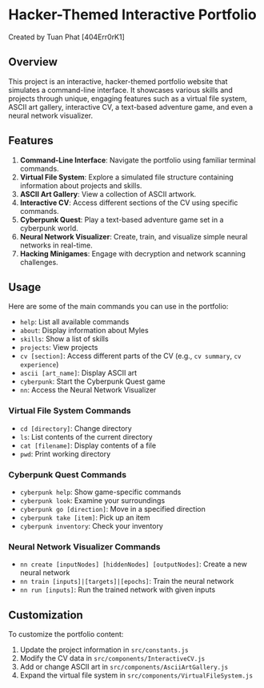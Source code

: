 # Hacker-Themed Interactive Portfolio

Created by Tuan Phat [404Err0rK1]

## Overview

This project is an interactive, hacker-themed portfolio website that simulates a command-line interface. It showcases various skills and projects through unique, engaging features such as a virtual file system, ASCII art gallery, interactive CV, a text-based adventure game, and even a neural network visualizer.

## Features

1. **Command-Line Interface**: Navigate the portfolio using familiar terminal commands.
2. **Virtual File System**: Explore a simulated file structure containing information about projects and skills.
3. **ASCII Art Gallery**: View a collection of ASCII artwork.
4. **Interactive CV**: Access different sections of the CV using specific commands.
5. **Cyberpunk Quest**: Play a text-based adventure game set in a cyberpunk world.
6. **Neural Network Visualizer**: Create, train, and visualize simple neural networks in real-time.
7. **Hacking Minigames**: Engage with decryption and network scanning challenges.

## Usage

Here are some of the main commands you can use in the portfolio:

- `help`: List all available commands
- `about`: Display information about Myles
- `skills`: Show a list of skills
- `projects`: View projects
- `cv [section]`: Access different parts of the CV (e.g., `cv summary`, `cv experience`)
- `ascii [art_name]`: Display ASCII art
- `cyberpunk`: Start the Cyberpunk Quest game
- `nn`: Access the Neural Network Visualizer

### Virtual File System Commands

- `cd [directory]`: Change directory
- `ls`: List contents of the current directory
- `cat [filename]`: Display contents of a file
- `pwd`: Print working directory

### Cyberpunk Quest Commands

- `cyberpunk help`: Show game-specific commands
- `cyberpunk look`: Examine your surroundings
- `cyberpunk go [direction]`: Move in a specified direction
- `cyberpunk take [item]`: Pick up an item
- `cyberpunk inventory`: Check your inventory

### Neural Network Visualizer Commands

- `nn create [inputNodes] [hiddenNodes] [outputNodes]`: Create a new neural network
- `nn train [inputs]|[targets]|[epochs]`: Train the neural network
- `nn run [inputs]`: Run the trained network with given inputs

## Customization

To customize the portfolio content:

1. Update the project information in `src/constants.js`
2. Modify the CV data in `src/components/InteractiveCV.js`
3. Add or change ASCII art in `src/components/AsciiArtGallery.js`
4. Expand the virtual file system in `src/components/VirtualFileSystem.js`


